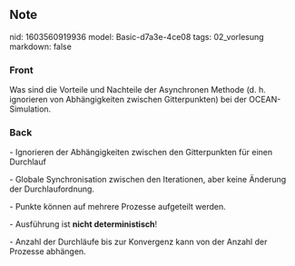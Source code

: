 ## Note
nid: 1603560919936
model: Basic-d7a3e-4ce08
tags: 02_vorlesung
markdown: false

### Front
<p>Was sind die Vorteile und Nachteile der Asynchronen Methode (d.
h. ignorieren von Abhängigkeiten zwischen Gitterpunkten) bei der
OCEAN-Simulation.

### Back
<p>- Ignorieren der Abhängigkeiten zwischen den Gitterpunkten für
einen Durchlauf
<p>- Globale Synchronisation zwischen den Iterationen, aber keine
Änderung der Durchlaufordnung.
<p>- Punkte können auf mehrere Prozesse aufgeteilt werden.
<p>- Ausführung ist <b>nicht deterministisch</b>!
<p>- Anzahl der Durchläufe bis zur Konvergenz kann von der Anzahl
der Prozesse abhängen.

